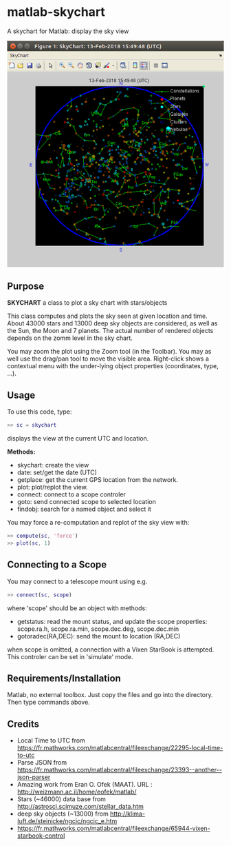 # matlab-skychart
A skychart for Matlab: display the sky view

![Image of SkyChart](https://github.com/farhi/matlab-skychart/blob/master/doc/SkyChart.png)

Purpose
-------

**SKYCHART** a class to plot a sky chart with stars/objects
 
This class computes and plots the sky seen at given location and time. About
43000 stars and 13000 deep sky objects are considered, as well as the Sun, the 
Moon and 7 planets. The actual number of rendered objects depends on the zomm 
level in the sky chart.

You may zoom the plot using the Zoom tool (in the Toolbar). You may as well 
use the drag/pan tool to move the visible area. Right-click shows a contextual
menu with the under-lying object properties (coordinates, type, ...).

Usage
-----

To use this code, type:

```matlab
>> sc = skychart
```

displays the view at the current UTC and location.

**Methods:**

- skychart:   create the view
- date:       set/get the date (UTC)
- getplace:   get the current GPS location from the network.
- plot:       plot/replot the view.
- connect:    connect to a scope controler
- goto:       send connected scope to selected location
- findobj:    search for a named object and select it

You may force a re-computation and replot of the sky view with:

```matlab
>> compute(sc, 'force')
>> plot(sc, 1)
```

Connecting to a Scope
---------------------

You may connect to a telescope mount using e.g.

```matlab
>> connect(sc, scope)
```

where 'scope' should be an object with methods:

- getstatus: read the mount status, and update the scope properties: scope.ra.h, scope.ra.min, scope.dec.deg, scope.dec.min
- gotoradec(RA,DEC): send the mount to location (RA,DEC)

when scope is omitted, a connection with a Vixen StarBook is attempted. This
controler can be set in 'simulate' mode.

Requirements/Installation
-------------------------

Matlab, no external toolbox.
Just copy the files and go into the directory. Then type commands above.

Credits
-------

- Local Time to UTC from https://fr.mathworks.com/matlabcentral/fileexchange/22295-local-time-to-utc
- Parse JSON from https://fr.mathworks.com/matlabcentral/fileexchange/23393--another--json-parser
- Amazing work from Eran O. Ofek (MAAT). URL : http://weizmann.ac.il/home/eofek/matlab/
- Stars (~46000) data base from http://astrosci.scimuze.com/stellar_data.htm
- deep sky objects (~13000) from http://klima-luft.de/steinicke/ngcic/ngcic_e.htm
- https://fr.mathworks.com/matlabcentral/fileexchange/65944-vixen-starbook-control

